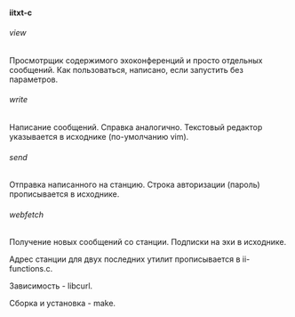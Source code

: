 #### iitxt-c
###### view
Просмотрщик содержимого эхоконференций и просто отдельных сообщений. Как пользоваться, написано, если запустить без параметров.

###### write
Написание сообщений. Справка аналогично. Текстовый редактор указывается в исходнике (по-умолчанию vim).

###### send
Отправка написанного на станцию. Строка авторизации (пароль) прописывается в исходнике.

###### webfetch
Получение новых сообщений со станции. Подписки на эхи в исходнике.

Адрес станции для двух последних утилит прописывается в ii-functions.c.

Зависимость - libcurl.

Сборка и установка - make.
